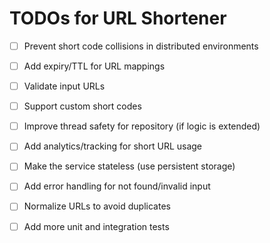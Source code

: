 # TODOs for URL Shortener

- [ ] Prevent short code collisions in distributed environments
- [ ] Add expiry/TTL for URL mappings
- [ ] Validate input URLs
- [ ] Support custom short codes
- [ ] Improve thread safety for repository (if logic is extended)
- [ ] Add analytics/tracking for short URL usage
- [ ] Make the service stateless (use persistent storage)
- [ ] Add error handling for not found/invalid input
- [ ] Normalize URLs to avoid duplicates
- [ ] Add more unit and integration tests

